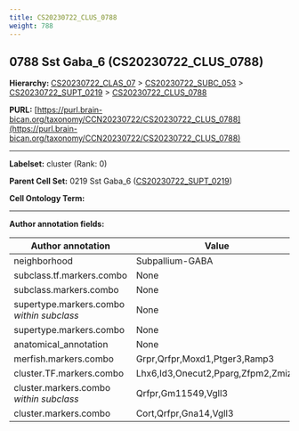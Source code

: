 ```yaml
---
title: CS20230722_CLUS_0788
weight: 788
---
```

## 0788 Sst Gaba_6 (CS20230722_CLUS_0788)
<b>Hierarchy: </b>
[CS20230722_CLAS_07](../CS20230722_CLAS_07) >
[CS20230722_SUBC_053](../CS20230722_SUBC_053) >
[CS20230722_SUPT_0219](../CS20230722_SUPT_0219) >
[CS20230722_CLUS_0788](../CS20230722_CLUS_0788)

**PURL:** [https://purl.brain-bican.org/taxonomy/CCN20230722/CS20230722_CLUS_0788](https://purl.brain-bican.org/taxonomy/CCN20230722/CS20230722_CLUS_0788)

---


**Labelset:** cluster (Rank: 0)

**Parent Cell Set:** 0219 Sst Gaba_6 ([CS20230722_SUPT_0219](../CS20230722_SUPT_0219))



**Cell Ontology Term:** 

[MARKER GENES.]: #


---

[TRANSFERRED ANNOTATIONS.]: #


[AUTHOR ANNOTATION FIELDS.]: #


**Author annotation fields:**

| Author annotation | Value |
|-------------------|-------|
|neighborhood|Subpallium-GABA|
|subclass.tf.markers.combo|None|
|subclass.markers.combo|None|
|supertype.markers.combo _within subclass_|None|
|supertype.markers.combo|None|
|anatomical_annotation|None|
|merfish.markers.combo|Grpr,Qrfpr,Moxd1,Ptger3,Ramp3|
|cluster.TF.markers.combo|Lhx6,Id3,Onecut2,Pparg,Zfpm2,Zmiz1|
|cluster.markers.combo _within subclass_|Qrfpr,Gm11549,Vgll3|
|cluster.markers.combo|Cort,Qrfpr,Gna14,Vgll3|
